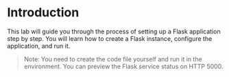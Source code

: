 # Introduction

This lab will guide you through the process of setting up a Flask application step by step. You will learn how to create a Flask instance, configure the application, and run it.

> Note: You need to create the code file yourself and run it in the environment. You can preview the Flask service status on HTTP 5000.
